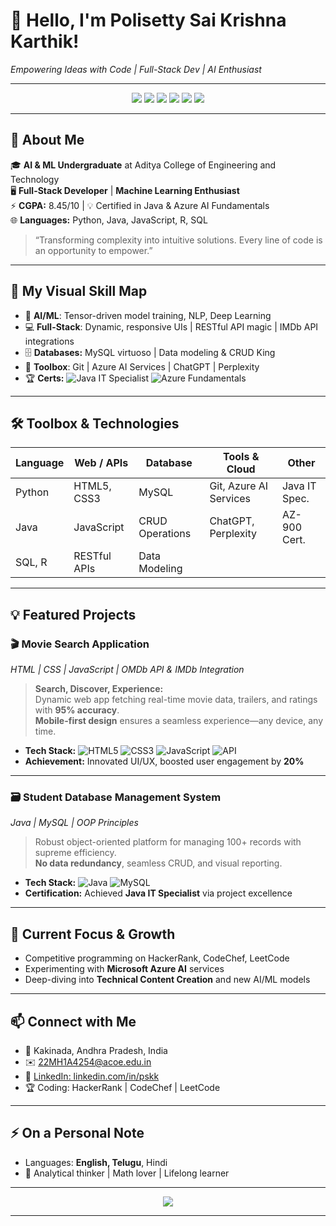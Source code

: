 <!-- MASTERPIECE: Tailored by Perplexity AI for POLISETTY SAI KRISHNA KARTHIK -->

# 👋 Hello, I'm **Polisetty Sai Krishna Karthik!**
*Empowering Ideas with Code | Full-Stack Dev | AI Enthusiast*

---
<p align="center">
  <img src="https://img.shields.io/badge/Code-Python-blue?logo=python">
  <img src="https://img.shields.io/badge/Code-Java-orange?logo=java">
  <img src="https://img.shields.io/badge/SQL-MySQL-grey?logo=mysql">
  <img src="https://img.shields.io/badge/Web-HTML5-informational?logo=html5">
  <img src="https://img.shields.io/badge/Azure-Microsoft-blueviolet?logo=microsoftazure">
  <img src="https://img.shields.io/badge/AI-ML-dodgerblue?logo=ai">
</p>

---

## 🚀 About Me

🎓 **AI & ML Undergraduate** at Aditya College of Engineering and Technology  
🖥️ **Full-Stack Developer** | **Machine Learning Enthusiast**  
⚡ **CGPA:** 8.45/10   |   💡 Certified in Java & Azure AI Fundamentals  
🌐 **Languages:** Python, Java, JavaScript, R, SQL

> “Transforming complexity into intuitive solutions. Every line of code is an opportunity to empower.”

---

## 🌟 My Visual Skill Map

- 🧠 **AI/ML**: Tensor-driven model training, NLP, Deep Learning
- 💻 **Full-Stack**: Dynamic, responsive UIs | RESTful API magic | IMDb API integrations
- 🗄️ **Databases:** MySQL virtuoso | Data modeling & CRUD King
- 🔧 **Toolbox**: Git | Azure AI Services | ChatGPT | Perplexity
- 🏆 **Certs:** ![Java IT Specialist](https://img.shields.io/badge/Java%20IT%20Specialist-Certiport-brightgreen)   ![Azure Fundamentals](https://img.shields.io/badge/Azure%20AI%20Fundamentals-Microsoft-blue)

---

## 🛠️ Toolbox & Technologies

| Language  | Web / APIs      | Database        | Tools & Cloud          | Other         |
|-----------|----------------|-----------------|------------------------|---------------|
| Python    | HTML5, CSS3    | MySQL           | Git, Azure AI Services | Java IT Spec. |
| Java      | JavaScript     | CRUD Operations | ChatGPT, Perplexity    | AZ-900 Cert.  |
| SQL, R    | RESTful APIs   | Data Modeling   |                        |               |

---

## 💡 Featured Projects

### 🎬 **Movie Search Application**
*HTML | CSS | JavaScript | OMDb API & IMDb Integration*

> **Search, Discover, Experience:**  
> Dynamic web app fetching real-time movie data, trailers, and ratings with **95% accuracy**.  
> **Mobile-first design** ensures a seamless experience—any device, any time.

- **Tech Stack:** ![HTML5](https://img.shields.io/badge/HTML5-red?logo=html5) ![CSS3](https://img.shields.io/badge/CSS3-blue?logo=css3) ![JavaScript](https://img.shields.io/badge/JavaScript-yellow?logo=javascript) ![API](https://img.shields.io/badge/API-OMDb-informational)
- **Achievement:** Innovated UI/UX, boosted user engagement by **20%**

---

### 🗃️ **Student Database Management System**
*Java | MySQL | OOP Principles*

> Robust object-oriented platform for managing 100+ records with supreme efficiency.  
> **No data redundancy**, seamless CRUD, and visual reporting.

- **Tech Stack:** ![Java](https://img.shields.io/badge/Java-orange?logo=java) ![MySQL](https://img.shields.io/badge/MySQL-blue?logo=mysql)
- **Certification:** Achieved **Java IT Specialist** via project excellence

---

## 🌱 Current Focus & Growth

- Competitive programming on HackerRank, CodeChef, LeetCode
- Experimenting with **Microsoft Azure AI** services
- Deep-diving into **Technical Content Creation** and new AI/ML models

---

## 📫 Connect with Me

- 📍 Kakinada, Andhra Pradesh, India
- ✉️ [22MH1A4254@acoe.edu.in](mailto:22MH1A4254@acoe.edu.in)
- 💼 [LinkedIn: linkedin.com/in/pskk](https://linkedin.com/in/pskk)
- 🏆 Coding: HackerRank | CodeChef | LeetCode

---

## ⚡ On a Personal Note

- Languages: **English, Telugu**, Hindi
- 🎯 Analytical thinker | Math lover | Lifelong learner

---

<p align="center">
  <img src="https://readme-typing-svg.demolab.com?font=Fira+Code&size=22&duration=3000&pause=900&color=36C5F0&center=true&width=500&lines=Let's+Build+the+Future+Together!+;Code.+Learn.+Innovate.+Repeat."/>
</p>

---

<!--  
Artistic suggestion: You can embed SVG, gif, or shields.io for extra visual polish.
Remember to add more featured project cards (with Shield badges) as your portfolio grows!
-->
